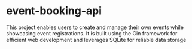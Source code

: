 # event-booking-api

This project enables users to create and manage their own events while showcasing event registrations. It is built using the Gin framework for efficient web development and leverages SQLite for reliable data storage
